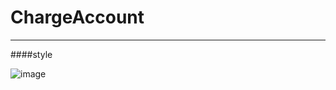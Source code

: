 # ChargeAccount
----------------
####style

 ![image](https://github.com/wenmagi/ChargeAccount/raw/charge_account.jpg)
